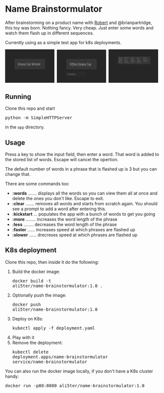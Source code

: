 Name Brainstormulator
=====================

After brainstorming on a product name with [Robert](http://www.linkedin.com/pub/robert-sullivan/0/21/3a2) and @brianpartridge, this toy was born. Nothing fancy. Very cheap. Just enter some words and watch them flash up in different sequences.

Currently using as a simple test app for k8s deployments.

<img src="https://raw.githubusercontent.com/ali5ter/name-brainstormulator/master/app/images/screenshots/brainstormulator-00.png" width="32%"/>&nbsp;
<img src="https://raw.githubusercontent.com/ali5ter/name-brainstormulator/master/app/images/screenshots/brainstormulator-01.png" width="32%"/>&nbsp;
<img src="https://raw.githubusercontent.com/ali5ter/name-brainstormulator/master/app/images/screenshots/brainstormulator-02.png" width="32%"/>&nbsp;

Running
-------

Clone this repo and start <pre>python -m SimpleHTTPServer</pre> in the `app` directory.

Usage
-----

Press a key to show the input field, then enter a word. That word is added to the stored list of words. Escape will cancel the opertion.

The default number of words in a phrase that is flashed up is 3 but you can change that.

There are some commands too:
* **:words** ....... displays all the words so you can view them all at once and delete the ones you don't like. Escape to exit.
* **:clear** ....... removes all words and starts from scratch again. You should see a prompt to add a word after entering this.
* **:kickstart** ... populates the app with a bunch of words to get you going
* **:more** ........ increases the word length of the phrase
* **:less** ........ decreases the word length of the phrase
* **:faster** ...... increases speed at which phrases are flashed up
* **:slower** ...... drecreses speed at which phrases are flashed up

K8s deployment
--------------

Clone this repo, then inside it do the following:
1. Build the docker image: <pre>docker build -t ali5ter/name-brainstormulator:1.0 .</pre>
2. Optionally push the image: <pre>docker push ali5ter/name-brainstormulator:1.0</pre>
3. Deploy on K8s: <pre>kubectl apply -f deployment.yaml</pre>
4. Play with it
5. Remove the deployment: <pre>kubectl delete deployment.apps/name-brainstormulator service/name-brainstormulator</pre>

You can also run the docker image locally, if you don't have a K8s cluster handy:
<pre>docker run -p80:8080 ali5ter/name-brainstormulator:1.0</pre>
